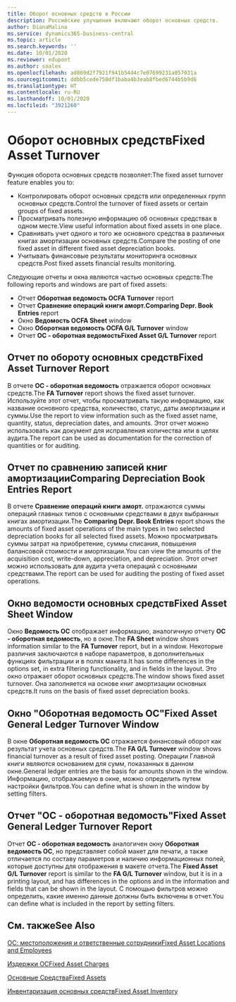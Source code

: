 ```yaml
---
title: Оборот основных средств в России
description: Российские улучшения включают оборот основных средств.
author: DianaMalina
ms.service: dynamics365-business-central
ms.topic: article
ms.search.keywords: ''
ms.date: 10/01/2020
ms.reviewer: edupont
ms.author: soalex
ms.openlocfilehash: ad869d2f7921f941b54d4c7e07699231a057031a
ms.sourcegitcommit: ddbb5cede750df1baba4b3eab8fbed6744b5b9d6
ms.translationtype: HT
ms.contentlocale: ru-RU
ms.lasthandoff: 10/01/2020
ms.locfileid: "3921260"
---
```

# <a name="fixed-asset-turnover"></a><span data-ttu-id="42f66-103">Оборот основных средств</span><span class="sxs-lookup"><span data-stu-id="42f66-103">Fixed Asset Turnover</span></span>

<span data-ttu-id="42f66-104">Функция оборота основных средств позволяет:</span><span class="sxs-lookup"><span data-stu-id="42f66-104">The fixed asset turnover feature enables you to:</span></span> 

- <span data-ttu-id="42f66-105">Контролировать оборот основных средств или определенных групп основных средств.</span><span class="sxs-lookup"><span data-stu-id="42f66-105">Control the turnover of fixed assets or certain groups of fixed assets.</span></span>
- <span data-ttu-id="42f66-106">Просматривать полезную информацию об основных средствах в одном месте.</span><span class="sxs-lookup"><span data-stu-id="42f66-106">View useful information about fixed assets in one place.</span></span>
- <span data-ttu-id="42f66-107">Сравнивать учет одного и того же основного средства в различных книгах амортизации основных средств.</span><span class="sxs-lookup"><span data-stu-id="42f66-107">Compare the posting of one fixed asset in different fixed asset depreciation books.</span></span>
- <span data-ttu-id="42f66-108">Учитывать финансовые результаты мониторинга основных средств.</span><span class="sxs-lookup"><span data-stu-id="42f66-108">Post fixed assets financial results monitoring.</span></span> 

<span data-ttu-id="42f66-109">Следующие отчеты и окна являются частью основных средств:</span><span class="sxs-lookup"><span data-stu-id="42f66-109">The following reports and windows are part of fixed assets:</span></span> 

- <span data-ttu-id="42f66-110">Отчет **Оборотная ведомость ОС**</span><span class="sxs-lookup"><span data-stu-id="42f66-110">**FA Turnover** report</span></span>
- <span data-ttu-id="42f66-111">Отчет **Сравнение операций книги аморт.**</span><span class="sxs-lookup"><span data-stu-id="42f66-111">**Comparing Depr. Book Entries** report</span></span>
- <span data-ttu-id="42f66-112">Окно **Ведомость ОС**</span><span class="sxs-lookup"><span data-stu-id="42f66-112">**FA Sheet** window</span></span>
- <span data-ttu-id="42f66-113">Окно **Оборотная ведомость ОС**</span><span class="sxs-lookup"><span data-stu-id="42f66-113">**FA G/L Turnover** window</span></span>
- <span data-ttu-id="42f66-114">Отчет **ОС - оборотная ведомость**</span><span class="sxs-lookup"><span data-stu-id="42f66-114">**Fixed Asset G/L Turnover** report</span></span>

 

## <a name="fixed-asset-turnover-report"></a><span data-ttu-id="42f66-115">Отчет по обороту основных средств</span><span class="sxs-lookup"><span data-stu-id="42f66-115">Fixed Asset Turnover Report</span></span> 

<span data-ttu-id="42f66-116">В отчете **ОС - оборотная ведомость** отражается оборот основных средств.</span><span class="sxs-lookup"><span data-stu-id="42f66-116">The **FA Turnover** report shows the fixed asset turnover.</span></span> <span data-ttu-id="42f66-117">Используйте этот отчет, чтобы просматривать такую информацию, как название основного средства, количество, статус, даты амортизации и суммы.</span><span class="sxs-lookup"><span data-stu-id="42f66-117">Use the report to view information such as the fixed asset name, quantity, status, depreciation dates, and amounts.</span></span> <span data-ttu-id="42f66-118">Этот отчет можно использовать как документ для исправления количества или в целях аудита.</span><span class="sxs-lookup"><span data-stu-id="42f66-118">The report can be used as documentation for the correction of quantities or for auditing.</span></span>

 

## <a name="comparing-depreciation-book-entries-report"></a><span data-ttu-id="42f66-119">Отчет по сравнению записей книг амортизации</span><span class="sxs-lookup"><span data-stu-id="42f66-119">Comparing Depreciation Book Entries Report</span></span> 

<span data-ttu-id="42f66-120">В отчете **Сравнение операций книги аморт.** отражаются суммы операций главных типов с основными средствами в двух выбранных книгах амортизации.</span><span class="sxs-lookup"><span data-stu-id="42f66-120">The **Comparing Depr. Book Entries** report shows the amounts of fixed asset operations of the main types in two selected depreciation books for all selected fixed assets.</span></span> <span data-ttu-id="42f66-121">Можно просматривать суммы затрат на приобретение, суммы списания, повышения балансовой стоимости и амортизации.</span><span class="sxs-lookup"><span data-stu-id="42f66-121">You can view the amounts of the acquisition cost, write-down, appreciation, and depreciation.</span></span> <span data-ttu-id="42f66-122">Этот отчет можно использовать для аудита учета операций с основными средствами.</span><span class="sxs-lookup"><span data-stu-id="42f66-122">The report can be used for auditing the posting of fixed asset operations.</span></span>

 

## <a name="fixed-asset-sheet-window"></a><span data-ttu-id="42f66-123">Окно ведомости основных средств</span><span class="sxs-lookup"><span data-stu-id="42f66-123">Fixed Asset Sheet Window</span></span>

<span data-ttu-id="42f66-124">Окно **Ведомость ОС** отображает информацию, аналогичную отчету **ОС - оборотная ведомость**, но в окне.</span><span class="sxs-lookup"><span data-stu-id="42f66-124">The **FA Sheet** window shows information similar to the **FA Turnover** report, but in a window.</span></span> <span data-ttu-id="42f66-125">Некоторые различия заключаются в наборе параметров, в дополнительных функциях фильтрации и в полях макета.</span><span class="sxs-lookup"><span data-stu-id="42f66-125">It has some differences in the options set, in extra filtering functionality, and in fields in the layout.</span></span> <span data-ttu-id="42f66-126">Это окно отражает оборот основных средств.</span><span class="sxs-lookup"><span data-stu-id="42f66-126">The window shows fixed asset turnover.</span></span> <span data-ttu-id="42f66-127">Она заполняется на основе книг амортизации основных средств.</span><span class="sxs-lookup"><span data-stu-id="42f66-127">It runs on the basis of fixed asset depreciation books.</span></span>

 

## <a name="fixed-asset-general-ledger-turnover-window"></a><span data-ttu-id="42f66-128">Окно "Оборотная ведомость ОС"</span><span class="sxs-lookup"><span data-stu-id="42f66-128">Fixed Asset General Ledger Turnover Window</span></span> 

<span data-ttu-id="42f66-129">В окне **Оборотная ведомость ОС** отражается финансовый оборот как результат учета основных средств.</span><span class="sxs-lookup"><span data-stu-id="42f66-129">The **FA G/L Turnover** window shows financial turnover as a result of fixed asset posting.</span></span> <span data-ttu-id="42f66-130">Операции Главной книги являются основанием для сумм, показанных в данном окне.</span><span class="sxs-lookup"><span data-stu-id="42f66-130">General ledger entries are the basis for amounts shown in the window.</span></span> <span data-ttu-id="42f66-131">Информацию, отображаемую в окне, можно определить путем настройки фильтров.</span><span class="sxs-lookup"><span data-stu-id="42f66-131">You can define what is shown in the window by setting filters.</span></span>

 

## <a name="fixed-asset-general-ledger-turnover-report"></a><span data-ttu-id="42f66-132">Отчет "ОС - оборотная ведомость"</span><span class="sxs-lookup"><span data-stu-id="42f66-132">Fixed Asset General Ledger Turnover Report</span></span>

<span data-ttu-id="42f66-133">Отчет **ОС - оборотная ведомость** аналогичен окну **Оборотная ведомость ОС**, но представляет собой макет для печати, а также отличается по составу параметров и наличию информационных полей, которые доступны для отображения в макете отчета.</span><span class="sxs-lookup"><span data-stu-id="42f66-133">The **Fixed Asset G/L Turnover** report is similar to the **FA G/L Turnover** window, but it is in a printing layout, and has differences in the options and in the information and fields that can be shown in the layout.</span></span> <span data-ttu-id="42f66-134">С помощью фильтров можно определить, какие именно данные должны быть включены в отчет.</span><span class="sxs-lookup"><span data-stu-id="42f66-134">You can define what is included in the report by setting filters.</span></span>

 

## <a name="see-also"></a><span data-ttu-id="42f66-135">См. также</span><span class="sxs-lookup"><span data-stu-id="42f66-135">See Also</span></span> 

[<span data-ttu-id="42f66-136">ОС: местоположения и ответственные сотрудники</span><span class="sxs-lookup"><span data-stu-id="42f66-136">Fixed Asset Locations and Employees</span></span>](Fixed-Asset-Locations-and-Employees.md)

[<span data-ttu-id="42f66-137">Издержки ОС</span><span class="sxs-lookup"><span data-stu-id="42f66-137">Fixed Asset Charges</span></span>](Fixed-Asset-Charges.md)

[<span data-ttu-id="42f66-138">Основные Средства</span><span class="sxs-lookup"><span data-stu-id="42f66-138">Fixed Assets</span></span>](fixed-assets.md)

[<span data-ttu-id="42f66-139">Инвентаризация основных средств</span><span class="sxs-lookup"><span data-stu-id="42f66-139">Fixed Asset Inventory</span></span>](Fixed-Asset-Inventory.md)
